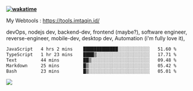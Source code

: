 **[![wakatime](https://wakatime.com/badge/user/87646243-158a-4241-a3cb-668e1fa2dbb8.svg)](https://wakatime.com/@87646243-158a-4241-a3cb-668e1fa2dbb8?style=plastic)**


My Webtools : https://tools.imtaqin.id/


devOps, nodejs dev, backend-dev, frontend (maybe?), software engineer, reverse-engineer, mobile-dev, desktop dev, Automation (i'm fully love it), 

<!--START_SECTION:waka-->

```txt
JavaScript   4 hrs 2 mins    █████████████░░░░░░░░░░░░   51.60 %
TypeScript   1 hr 23 mins    ████▒░░░░░░░░░░░░░░░░░░░░   17.71 %
Text         44 mins         ██▒░░░░░░░░░░░░░░░░░░░░░░   09.48 %
Markdown     25 mins         █▒░░░░░░░░░░░░░░░░░░░░░░░   05.42 %
Bash         23 mins         █▒░░░░░░░░░░░░░░░░░░░░░░░   05.01 %
```

<!--END_SECTION:waka-->

<img src="https://github-readme-activity-graph-fjqz177.vercel.app/graph?username=fdciabdul&theme=github-dark"/>
